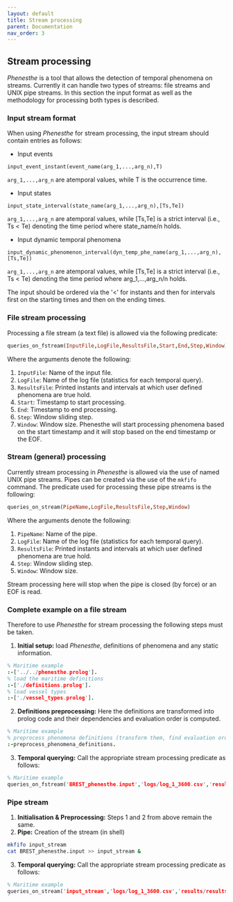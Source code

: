```yaml
---
layout: default
title: Stream processing
parent: Documentation
nav_order: 3
---
```


## Stream processing
_Phenesthe_ is a tool that allows the detection of temporal phenomena on streams. Currently it can handle two types of streams: file streams and UNIX pipe streams. In this section the input format as well as the methodology for processing both types is described.

### Input stream format
When using _Phenesthe_ for stream processing, the input stream should contain entries as follows:

* Input events
```
input_event_instant(event_name(arg_1,...,arg_n),T)
```
`arg_1,...,arg_n` are atemporal values, while T is the occurrence time.

* Input states
```
input_state_interval(state_name(arg_1,...,arg_n),[Ts,Te])
```
`arg_1,...,arg_n` are atemporal values, while [Ts,Te] is a strict interval (i.e., Ts < Te) denoting the time period where state_name/n holds.
* Input dynamic temporal phenomena
```
input_dynamic_phenomenon_interval(dyn_temp_phe_name(arg_1,...,arg_n),[Ts,Te])
```
`arg_1,...,arg_n` are atemporal values, while [Ts,Te] is a strict interval (i.e., Ts < Te) denoting the time period where arg_1,...,arg_n/n holds.

The input should be ordered via the '<' for instants and then for intervals first on the starting times and then on the ending times.

### File stream processing

Processing a file stream (a text file) is allowed via the following predicate:

```prolog
queries_on_fstream(InputFile,LogFile,ResultsFile,Start,End,Step,Window)
```
Where the arguments denote the following:
1. `InputFile`: Name of the input file.
2.   `LogFile`: Name of the log file (statistics for each temporal query).
3.  `ResultsFile`: Printed instants and intervals at which user defined phenomena are true hold.
4.   `Start`: Timestamp to start processing.
5.   `End`: Timestamp to end processing.
6.   `Step`: Window sliding step.
7.   `Window`: Window size.
Phenesthe will start processing phenomena based on the start timestamp and it will stop based on the end timestamp or the EOF.

### Stream (general) processing
Currently stream processing in _Phenesthe_ is allowed via the use of named UNIX pipe streams. Pipes can be created via the use of the `mkfifo`  command. The predicate used for processing these pipe streams is the following:

```prolog
queries_on_stream(PipeName,LogFile,ResultsFile,Step,Window)
```
Where the arguments denote the following:
1. `PipeName`: Name of the pipe.
2.   `LogFile`: Name of the log file (statistics for each temporal query).
3.  `ResultsFile`: Printed instants and intervals at which user defined phenomena are true hold.
5.   `Step`: Window sliding step.
6.   `Window`: Window size.

Stream processing here will stop when the pipe is closed (by force) or an EOF is read.

### Complete example on a file stream
Therefore to use _Phenesthe_ for stream processing the following steps must be taken.

1. **Initial setup:** load _Phenesthe_, definitions of phenomena and any static information.
```prolog
% Maritime example
:-['../../phenesthe.prolog'].
% load the maritime definitions
:-['./definitions.prolog'].
% load vessel types
:-['./vessel_types.prolog'].
```
2. **Definitions preprocessing:** Here the definitions are transformed into prolog code and their dependencies and evaluation order is computed.
```prolog
% Maritime example
% preprocess phenomena definitions (transform them, find evaluation order, etc.)
:-preprocess_phenomena_definitions.
```
3. **Temporal querying:** Call the appropriate stream processing predicate as follows:
```prolog
% Maritime example
queries_on_fstream('BREST_phenesthe.input','logs/log_1_3600.csv','results/results_1_3600.out',1443650401,1444255201,3600,3600).
```

### Pipe stream

1. **Initialisation & Preprocessing:** Steps 1 and 2 from above remain the same.
2. **Pipe:** Creation of the stream (in shell)
```bash
mkfifo input_stream
cat BREST_phenesthe.input >> input_stream &
```
3. **Temporal querying:** Call the appropriate stream processing predicate as follows:
```prolog
% Maritime example
queries_on_stream('input_stream','logs/log_1_3600.csv','results/results_1_3600.out',3600,3600).
`
